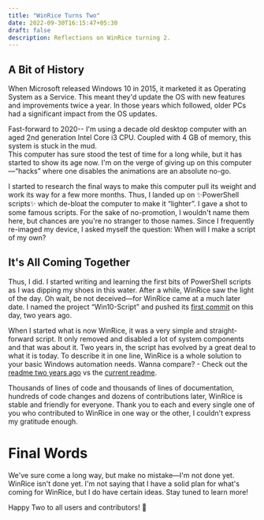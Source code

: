 ```yaml
---
title: "WinRice Turns Two"
date: 2022-09-30T16:15:47+05:30
draft: false
description: Reflections on WinRice turning 2.
---
```


## A Bit of History

When Microsoft released Windows 10 in 2015, it marketed it as Operating System as a Service. This meant they'd update the OS with new features and improvements twice a year. In those years which followed, older PCs had a significant impact from the OS updates.

Fast-forward to 2020-- I'm using a decade old desktop computer with an aged 2nd generation Intel Core i3 CPU. Coupled with 4 GB of memory, this system is stuck in the mud.  
This computer has sure stood the test of time for a long while, but it has started to show its age now.
I'm on the verge of giving up on this computer—“hacks” where one disables the animations are an absolute no-go.

I started to research the final ways to make this computer pull its weight and work its way for a few more months. Thus, I landed up on ✨PowerShell scripts✨ which de-bloat the computer to make it “lighter”. I gave a shot to some famous scripts. For the sake of no-promotion, I wouldn't name them here, but chances are you're no stranger to those names. Since I frequently re-imaged my device, I asked myself the question: When will I make a script of my own?

## It's All Coming Together

Thus, I did. I started writing and learning the first bits of PowerShell scripts as I was dipping my shoes in this water. After a while, WinRice saw the light of the day. Oh wait, be not deceived—for WinRice came at a much later date. I named the project “Win10-Script” and pushed its [first commit](https://github.com/pratyakshm/WinRice/commit/de163911d95771cc46c053d26e685794306f434a) on this day, two years ago.

When I started what is now WinRice, it was a very simple and straight-forward script. It only removed and disabled a lot of system components and that was about it. Two years in, the script has evolved by a great deal to what it is today. To describe it in one line, WinRice is a whole solution to your basic Windows automation needs. Wanna compare? - Check out the [readme two years ago](https://github.com/pratyakshm/WinRice/blob/de163911d95771cc46c053d26e685794306f434a/README.md) vs the [current readme](https://github.com/pratyakshm/WinRice/blob/main/README.md).

Thousands of lines of code and thousands of lines of documentation, hundreds of code changes and dozens of contributions later, WinRice is stable and friendly for everyone. Thank you to each and every single one of you who contributed to WinRice in one way or the other, I couldn't express my gratitude enough.

# Final Words

We've sure come a long way, but make no mistake—I'm not done yet. WinRice isn't done yet. I'm not saying that I have a solid plan for what's coming for WinRice, but I do have certain ideas. Stay tuned to learn more!

Happy Two to all users and contributors! 🥳

